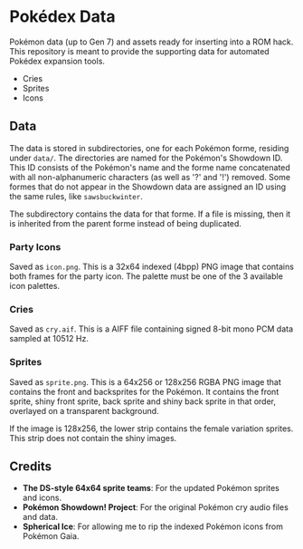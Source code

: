 # Pokédex Data

Pokémon data (up to Gen 7) and assets ready for inserting into a ROM hack. This repository is meant to provide the supporting data for automated Pokédex expansion tools.

  - Cries
  - Sprites
  - Icons

## Data

The data is stored in subdirectories, one for each Pokémon forme, residing under `data/`. The directories are named for the Pokémon's Showdown ID. This ID consists of the Pokémon's name and the forme name concatenated with all non-alphanumeric characters (as well as '?' and '!') removed. Some formes that do not appear in the Showdown data are assigned an ID using the same rules, like `sawsbuckwinter`.

The subdirectory contains the data for that forme. If a file is missing, then it is inherited from the parent forme instead of being duplicated.

### Party Icons

Saved as `icon.png`. This is a 32x64 indexed (4bpp) PNG image that contains both frames for the party icon. The palette must be one of the 3 available icon palettes.

### Cries

Saved as `cry.aif`. This is a AIFF file containing signed 8-bit mono PCM data sampled at 10512 Hz.

### Sprites

Saved as `sprite.png`. This is a 64x256 or 128x256 RGBA PNG image that contains the front and backsprites for the Pokémon. It contains the front sprite, shiny front sprite, back sprite and shiny back sprite in that order, overlayed on a transparent background.

If the image is 128x256, the lower strip contains the female variation sprites. This strip does not contain the shiny images.

## Credits

  - **The DS-style 64x64 sprite teams**: For the updated Pokémon sprites and icons.
  - **Pokémon Showdown! Project**: For the original Pokémon cry audio files and data.
  - **Spherical Ice**: For allowing me to rip the indexed Pokémon icons from Pokémon Gaia.
